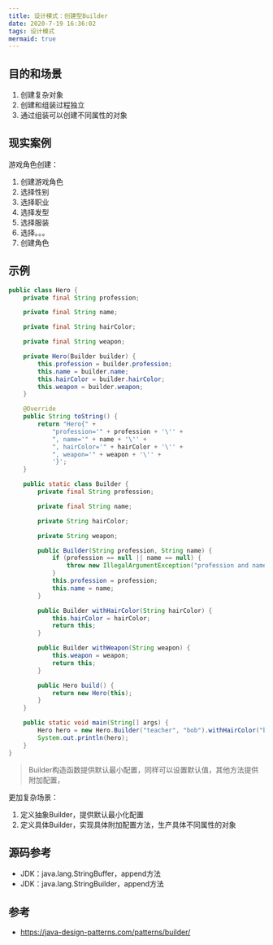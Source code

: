```yaml
---
title: 设计模式：创建型Builder
date: 2020-7-19 16:36:02
tags: 设计模式
mermaid: true
---
```


## 目的和场景

1. 创建复杂对象
2. 创建和组装过程独立
3. 通过组装可以创建不同属性的对象

## 现实案例

游戏角色创建：

1. 创建游戏角色
2. 选择性别
3. 选择职业
4. 选择发型
5. 选择服装
6. 选择。。。
7. 创建角色

## 示例

```java
public class Hero {
    private final String profession;

    private final String name;

    private final String hairColor;

    private final String weapon;

    private Hero(Builder builder) {
        this.profession = builder.profession;
        this.name = builder.name;
        this.hairColor = builder.hairColor;
        this.weapon = builder.weapon;
    }

    @Override
    public String toString() {
        return "Hero{" +
            "profession='" + profession + '\'' +
            ", name='" + name + '\'' +
            ", hairColor='" + hairColor + '\'' +
            ", weapon='" + weapon + '\'' +
            '}';
    }

    public static class Builder {
        private final String profession;

        private final String name;

        private String hairColor;

        private String weapon;

        public Builder(String profession, String name) {
            if (profession == null || name == null) {
                throw new IllegalArgumentException("profession and name can not be null");
            }
            this.profession = profession;
            this.name = name;
        }

        public Builder withHairColor(String hairColor) {
            this.hairColor = hairColor;
            return this;
        }

        public Builder withWeapon(String weapon) {
            this.weapon = weapon;
            return this;
        }

        public Hero build() {
            return new Hero(this);
        }
    }

    public static void main(String[] args) {
        Hero hero = new Hero.Builder("teacher", "bob").withHairColor("black").withWeapon("knife").build();
        System.out.println(hero);
    }
}
```

> Builder构造函数提供默认最小配置，同样可以设置默认值，其他方法提供附加配置，

更加复杂场景：

1. 定义抽象Builder，提供默认最小化配置
2. 定义具体Builder，实现具体附加配置方法，生产具体不同属性的对象

## 源码参考

- JDK：java.lang.StringBuffer，append方法
- JDK：java.lang.StringBuilder，append方法


## 参考

- https://java-design-patterns.com/patterns/builder/
